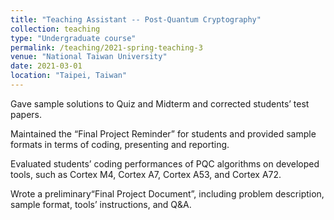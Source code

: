 ```yaml
---
title: "Teaching Assistant -- Post-Quantum Cryptography"
collection: teaching
type: "Undergraduate course"
permalink: /teaching/2021-spring-teaching-3
venue: "National Taiwan University"
date: 2021-03-01
location: "Taipei, Taiwan"
---
```


Gave sample solutions to Quiz and Midterm and corrected students’ test papers.

Maintained the “Final Project Reminder” for students and provided sample formats in terms of coding, presenting and reporting.

Evaluated students’ coding performances of PQC algorithms on developed tools, such as Cortex M4, Cortex A7, Cortex A53, and Cortex A72.

Wrote a preliminary“Final Project Document”, including problem description, sample format, tools’ instructions, and Q&A.